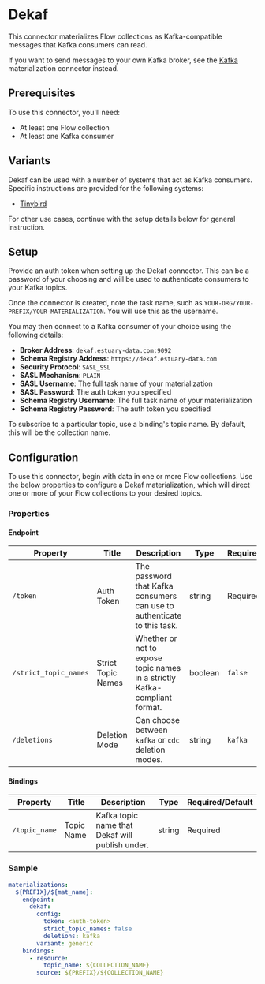 
# Dekaf

This connector materializes Flow collections as Kafka-compatible messages that Kafka consumers can read.

If you want to send messages to your own Kafka broker, see the [Kafka](../apache-kafka.md) materialization connector instead.

## Prerequisites

To use this connector, you'll need:

* At least one Flow collection
* At least one Kafka consumer

## Variants

Dekaf can be used with a number of systems that act as Kafka consumers. Specific instructions are provided for the following systems:

* [Tinybird](tinybird.md)

For other use cases, continue with the setup details below for general instruction.

## Setup

Provide an auth token when setting up the Dekaf connector. This can be a password of your choosing and will be used to authenticate consumers to your Kafka topics.

Once the connector is created, note the task name, such as `YOUR-ORG/YOUR-PREFIX/YOUR-MATERIALIZATION`. You will use this as the username.

You may then connect to a Kafka consumer of your choice using the following details:

* **Broker Address**: `dekaf.estuary-data.com:9092`
* **Schema Registry Address**: `https://dekaf.estuary-data.com`
* **Security Protocol**: `SASL_SSL`
* **SASL Mechanism**: `PLAIN`
* **SASL Username**: The full task name of your materialization
* **SASL Password**: The auth token you specified
* **Schema Registry Username**: The full task name of your materialization
* **Schema Registry Password**: The auth token you specified

To subscribe to a particular topic, use a binding's topic name. By default, this will be the collection name.

## Configuration

To use this connector, begin with data in one or more Flow collections.
Use the below properties to configure a Dekaf materialization, which will direct one or more of your Flow collections to your desired topics.

### Properties

#### Endpoint

| Property | Title | Description | Type | Required/Default |
| --- | --- | --- | --- | --- |
| `/token` | Auth Token | The password that Kafka consumers can use to authenticate to this task. | string | Required |
| `/strict_topic_names` | Strict Topic Names | Whether or not to expose topic names in a strictly Kafka-compliant format. | boolean | `false` |
| `/deletions` | Deletion Mode | Can choose between `kafka` or `cdc` deletion modes. | string | `kafka` |

#### Bindings

| Property | Title | Description | Type | Required/Default |
| --- | --- | --- | --- | --- |
| `/topic_name` | Topic Name | Kafka topic name that Dekaf will publish under. | string | Required |

### Sample

```yaml
materializations:
  ${PREFIX}/${mat_name}:
    endpoint:
      dekaf:
        config:
          token: <auth-token>
          strict_topic_names: false
          deletions: kafka
        variant: generic
    bindings:
      - resource:
          topic_name: ${COLLECTION_NAME}
        source: ${PREFIX}/${COLLECTION_NAME}
```
